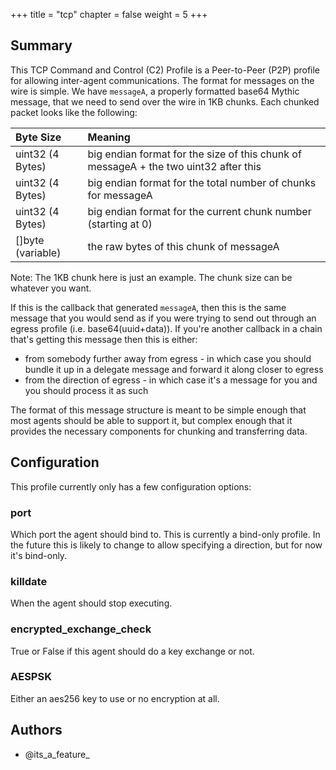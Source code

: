 +++
title = "tcp"
chapter = false
weight = 5
+++

## Summary

This TCP Command and Control (C2) Profile is a Peer-to-Peer (P2P) profile for allowing inter-agent communications. 
The format for messages on the wire is simple. We have `messageA`, a properly formatted base64 Mythic message, that we need to send over the wire in 1KB chunks. Each chunked packet looks like the following:

| Byte Size            | Meaning                                                                              |
|:---------------------|:-------------------------------------------------------------------------------------|
| uint32 (4 Bytes)     | big endian format for the size of this chunk of messageA + the two uint32 after this |
| uint32 (4 Bytes)     | big endian format for the total number of chunks for messageA                        |
| uint32 (4 Bytes)     | big endian format for the current chunk number (starting at 0)                       |
| []byte (variable)    | the raw bytes of this chunk of messageA                                              |

Note: The 1KB chunk here is just an example. The chunk size can be whatever you want.

If this is the callback that generated `messageA`, then this is the same message that you would send as if you were trying to send out through an egress profile (i.e. base64(uuid+data)).
If you're another callback in a chain that's getting this message then this is either:

* from somebody further away from egress - in which case you should bundle it up in a delegate message and forward it along closer to egress
* from the direction of egress - in which case it's a message for you and you should process it as such

The format of this message structure is meant to be simple enough that most agents should be able to support it, but complex enough that it provides the necessary components for chunking and transferring data.

## Configuration

This profile currently only has a few configuration options:

### port

Which port the agent should bind to. This is currently a bind-only profile. In the future this is likely to change to allow specifying a direction, but for now it's bind-only.

### killdate

When the agent should stop executing.

### encrypted_exchange_check

True or False if this agent should do a key exchange or not.

### AESPSK

Either an aes256 key to use or no encryption at all.

## Authors
- @its_a_feature_
